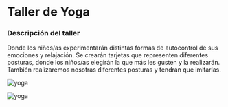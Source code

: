 # Taller de Yoga

### Descripción del taller

Donde los niños/as experimentarán distintas formas de autocontrol de sus emociones y relajación. Se crearán tarjetas que representen diferentes posturas, donde los niños/as elegirán la que más les gusten y la realizarán. También realizaremos nosotras diferentes posturas y tendrán que imitarlas.


![yoga](/Ludoteca-tolon-tolon/assets/images/yoga.jpg)

![yoga](/Ludoteca-tolon-tolon/assets/images/yoga1.jpg)
